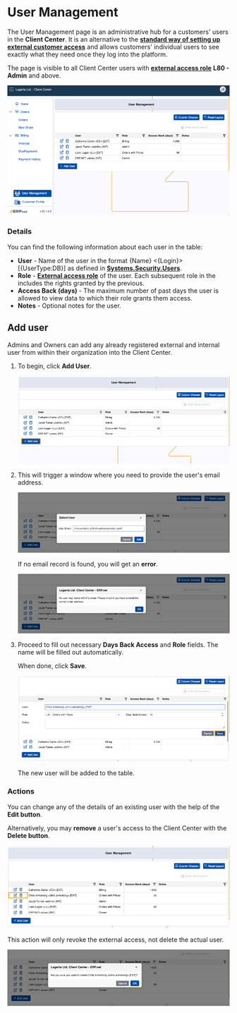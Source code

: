 # User Management 

The User Management page is an administrative hub for a customers' users in the **Client Center**. It is an alternative to the **[standard way of setting up external customer access](/modules/crm/sales/customers/external-access.md)** and allows customers' individual users to see exactly what they need once they log into the platform.

The page is visible to all Client Center users with **[external access role](/modules/crm/sales/customers/external-access.md#roles)** **L80 - Admin** and above.

![pictures](pictures/user_management_page.png)

### Details

You can find the following information about each user in the table:

* **User** -  Name of the user in the format {Name} <{Login}> [{UserType:DB}] as defined in **[Systems.Security.Users](https://docs.erp.net/model/entities/Systems.Security.Users.html)**.
* **Role** - **[External access role](../index.md#role-based-access)** of the user. Each subsequent role in the includes the rights granted by the previous.
* **Access Back (days)** - The maximum number of past days the user is allowed to view data to which their role grants them access.
* **Notes** - Optional notes for the user.

## Add user

Admins and Owners can add any already registered external and internal user from within their organization into the Client Center.

1. To begin, click **Add User**.
   
   ![pictures](pictures/user_management_adduser.png)
   
2. This will trigger a window where you need to provide the user's email address.

   ![pictures](pictures/user_add.png)

   If no email record is found, you will get an **error**.

   ![pictures](pictures/user_management_error.png)

3. Proceed to fill out necessary **Days Back Access** and **Role** fields. The name will be filled out automatically.

   When done, click **Save**.

   ![pictures](pictures/user_fields.png)

   The new user will be added to the table.

### Actions

You can change any of the details of an existing user with the help of the **Edit button**.

Alternatively, you may **remove** a user's access to the Client Center with the **Delete button**.

![pictures](pictures/user_actions.png)

This action will only revoke the external access, not delete the actual user.

![pictures](pictures/user_delete_warning.png)
